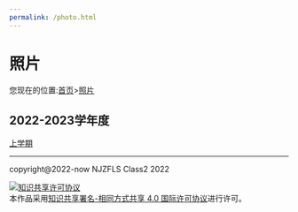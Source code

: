 ```yaml
---
permalink: /photo.html
---
```

# 照片

您现在的位置:[首页](/)>[照片](/photo.html)

## 2022-2023学年度

[上学期](/photo/t2022to2023tf.html)

***

copyright@2022-now NJZFLS Class2 2022

<a rel="license" href="http://creativecommons.org/licenses/by-sa/4.0/"><img alt="知识共享许可协议" style="border-width:0" src="https://i.creativecommons.org/l/by-sa/4.0/88x31.png" /></a><br />本作品采用<a rel="license" href="http://creativecommons.org/licenses/by-sa/4.0/">知识共享署名-相同方式共享 4.0 国际许可协议</a>进行许可。
